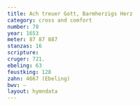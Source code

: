 ```yaml
---
title: Ach treuer Gott, Barmherzigs Herz
category: cross and comfort
number: 78
year: 1653
meter: 87 87 887
stanzas: 16
scripture: 
cruger: 721.
ebeling: 63
feustking: 128
zahn: 4667 (Ebeling)
bwv: —
layout: hymndata
---
```

<br>

